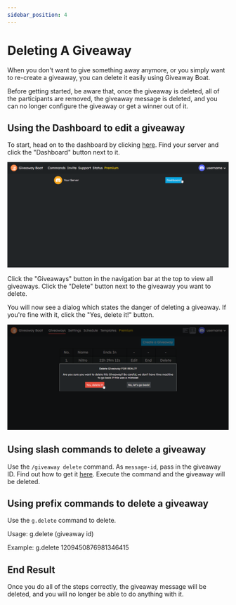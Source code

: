 ```yaml
---
sidebar_position: 4
---
```


# Deleting A Giveaway

When you don't want to give something away anymore, or you simply want to re-create a giveaway, you can delete it easily using Giveaway Boat.

Before getting started, be aware that, once the giveaway is deleted, all of the participants are removed, the giveaway message is deleted, and you can no longer configure the giveaway or get a winner out of it.

## Using the Dashboard to edit a giveaway

To start, head on to the dashboard by clicking [here](https://giveaway.boats/dashboard). Find your server and click the "Dashboard" button next to it.

![Dashboard](/assets/basics/setup/dashboard.png)

Click the "Giveaways" button in the navigation bar at the top to view all giveaways. Click the "Delete" button next to the giveaway you want to delete.

You will now see a dialog which states the danger of deleting a giveaway. If you're fine with it, click the "Yes, delete it!" button.

![Yes Button](/assets/basics/deleting-a-giveaway/dash/confirm-button.png)

## Using slash commands to delete a giveaway

Use the `/giveaway delete` command. As `message-id`, pass in the giveaway ID. Find out how to get it [here](../faq.md#how-to-get-giveaway-ids--message-ids). Execute the command and the giveaway will be deleted.

## Using prefix commands to delete a giveaway

Use the `g.delete` command to delete.

Usage: g.delete (giveaway id)

Example: g.delete 1209450876981346415

## End Result

Once you do all of the steps correctly, the giveaway message will be deleted, and you will no longer be able to do anything with it.

